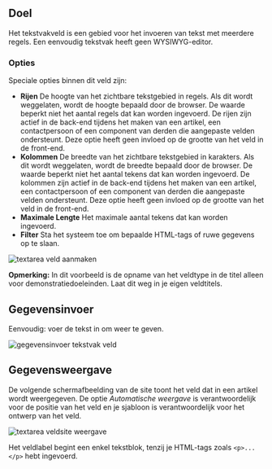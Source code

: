 <!-- Filename: J3.x:Adding_custom_fields/Textarea_Field / Display title: Tekstvakveld -->

## Doel

Het tekstvakveld is een gebied voor het invoeren van tekst met meerdere regels. Een eenvoudig tekstvak heeft geen WYSIWYG-editor.

### Opties

Speciale opties binnen dit veld zijn:

- **Rijen** De hoogte van het zichtbare tekstgebied in regels. Als dit wordt weggelaten, wordt de hoogte bepaald door de browser. De waarde beperkt niet het aantal regels dat kan worden ingevoerd. De rijen zijn actief in de back-end tijdens het maken van een artikel, een contactpersoon of een component van derden die aangepaste velden ondersteunt. Deze optie heeft geen invloed op de grootte van het veld in de front-end.
- **Kolommen** De breedte van het zichtbare tekstgebied in karakters. Als dit wordt weggelaten, wordt de breedte bepaald door de browser. De waarde beperkt niet het aantal tekens dat kan worden ingevoerd. De kolommen zijn actief in de back-end tijdens het maken van een artikel, een contactpersoon of een component van derden die aangepaste velden ondersteunt. Deze optie heeft geen invloed op de grootte van het veld in de front-end.
- **Maximale Lengte** Het maximale aantal tekens dat kan worden ingevoerd.
- **Filter** Sta het systeem toe om bepaalde HTML-tags of ruwe gegevens op te slaan.

![textarea veld aanmaken](../../../en/images/fields/fields-textarea-edit.png)

**Opmerking:** In dit voorbeeld is de opname van het veldtype in de titel alleen voor demonstratiedoeleinden. Laat dit weg in je eigen veldtitels.

## Gegevensinvoer

Eenvoudig: voer de tekst in om weer te geven.

![gegevensinvoer tekstvak veld](../../../en/images/fields/fields-textarea-data-entry.png)


## Gegevensweergave

De volgende schermafbeelding van de site toont het veld dat in een artikel wordt weergegeven. De optie *Automatische weergave* is verantwoordelijk voor de positie van het veld en je sjabloon is verantwoordelijk voor het ontwerp van het veld.

![textarea veldsite weergave](../../../en/images/fields/fields-textarea-site.png)

Het veldlabel begint een enkel tekstblok, tenzij je HTML-tags zoals `<p>...</p>` hebt ingevoerd.

